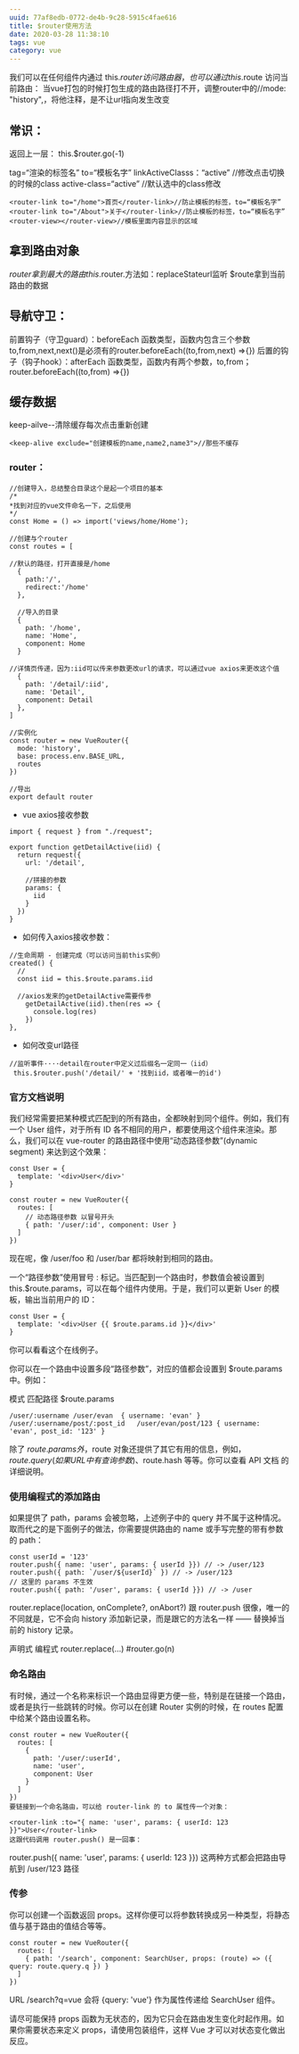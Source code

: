 ```yaml
---
uuid: 77af8edb-0772-de4b-9c28-5915c4fae616
title: $router使用方法
date: 2020-03-28 11:38:10
tags: vue
category: vue
---
```

我们可以在任何组件内通过 this.$router 访问路由器，也可以通过 this.$route 访问当前路由：
当vue打包的时候打包生成的路由路径打不开，调整router中的//mode: "history",，将他注释，是不让url指向发生改变
##  常识：
返回上一层：
this.$router.go(-1)

tag=“渲染的标签名”
to=“模板名字”
linkActiveClasss：“active”    //修改点击切换的时候的class
active-class=“active”   //默认选中的class修改
```
<router-link to="/home">首页</router-link>//防止模板的标签，to=“模板名字”
<router-link to="/About">关于</router-link>//防止模板的标签，to=“模板名字”
<router-view></router-view>//模板里面内容显示的区域
```

##  拿到路由对象
$router拿到最大的路由
this.$router.方法如：replaceStateurl监听
$route拿到当前路由的数据

##  导航守卫：
前置钩子（守卫guard）：beforeEach
	函数类型，函数内包含三个参数to,from,next,next()是必须有的router.beforeEach((to,from,next) =>{})
后置的钩子（钩子hook）：afterEach
	函数类型，函数内有两个参数，to,from；router.beforeEach((to,from) =>{})

##  缓存数据
keep-ailve--清除缓存每次点击重新创建
```
<keep-alive exclude="创建模板的name,name2,name3">//那些不缓存
```

### router：

```
//创建导入，总结整合目录这个是起一个项目的基本
/*
*找到对应的vue文件命名一下，之后使用
*/
const Home = () => import('views/home/Home');

//创建与个router
const routes = [

//默认的路径，打开直接是/home
  {
    path:'/',
    redirect:'/home'
  },

  //导入的目录
  {
    path: '/home',
    name: 'Home',
    component: Home
  }

//详情页传递，因为:iid可以传来参数更改url的请求，可以通过vue axios来更改这个值
  {
    path: '/detail/:iid',
    name: 'Detail',
    component: Detail
  },
]

//实例化
const router = new VueRouter({
  mode: 'history',
  base: process.env.BASE_URL,
  routes
})

//导出
export default router

```

* vue axios接收参数

```
import { request } from "./request";

export function getDetailActive(iid) {
  return request({
    url: '/detail',

    //拼接的参数
    params: {
      iid
    }
  })
}

```

* 如何传入axios接收参数：

```
//生命周期 - 创建完成（可以访问当前this实例）
created() {
  //
  const iid = this.$route.params.iid

  //axios发来的getDetailActive需要传参
    getDetailActive(iid).then(res => {
      console.log(res)
    })
},
```

* 如何改变url路径

```
//监听事件····detail在router中定义过后缀名一定同一（iid）
 this.$router.push('/detail/' + '找到iid，或者唯一的id')
```


### 官方文档说明
我们经常需要把某种模式匹配到的所有路由，全都映射到同个组件。例如，我们有一个 User 组件，对于所有 ID 各不相同的用户，都要使用这个组件来渲染。那么，我们可以在 vue-router 的路由路径中使用“动态路径参数”(dynamic segment) 来达到这个效果：

```
const User = {
  template: '<div>User</div>'
}

const router = new VueRouter({
  routes: [
    // 动态路径参数 以冒号开头
    { path: '/user/:id', component: User }
  ]
})
```
现在呢，像 /user/foo 和 /user/bar 都将映射到相同的路由。

一个“路径参数”使用冒号 : 标记。当匹配到一个路由时，参数值会被设置到 this.$route.params，可以在每个组件内使用。于是，我们可以更新 User 的模板，输出当前用户的 ID：
```
const User = {
  template: '<div>User {{ $route.params.id }}</div>'
}
```
你可以看看这个在线例子。

你可以在一个路由中设置多段“路径参数”，对应的值都会设置到 $route.params 中。例如：

模式	匹配路径	$route.params
```
/user/:username	/user/evan	{ username: 'evan' }
/user/:username/post/:post_id	/user/evan/post/123	{ username: 'evan', post_id: '123' }
```
除了 $route.params 外，$route 对象还提供了其它有用的信息，例如，$route.query (如果 URL 中有查询参数)、$route.hash 等等。你可以查看 API 文档 的详细说明。


### 使用编程式的添加路由
如果提供了 path，params 会被忽略，上述例子中的 query 并不属于这种情况。取而代之的是下面例子的做法，你需要提供路由的 name 或手写完整的带有参数的 path：
```
const userId = '123'
router.push({ name: 'user', params: { userId }}) // -> /user/123
router.push({ path: `/user/${userId}` }) // -> /user/123
// 这里的 params 不生效
router.push({ path: '/user', params: { userId }}) // -> /user
```

router.replace(location, onComplete?, onAbort?)
跟 router.push 很像，唯一的不同就是，它不会向 history 添加新记录，而是跟它的方法名一样 —— 替换掉当前的 history 记录。

声明式	编程式
<router-link :to="..." replace>	router.replace(...)
#router.go(n)

### 命名路由
有时候，通过一个名称来标识一个路由显得更方便一些，特别是在链接一个路由，或者是执行一些跳转的时候。你可以在创建 Router 实例的时候，在 routes 配置中给某个路由设置名称。
```
const router = new VueRouter({
  routes: [
    {
      path: '/user/:userId',
      name: 'user',
      component: User
    }
  ]
})
要链接到一个命名路由，可以给 router-link 的 to 属性传一个对象：

<router-link :to="{ name: 'user', params: { userId: 123 }}">User</router-link>
这跟代码调用 router.push() 是一回事：
```
router.push({ name: 'user', params: { userId: 123 }})
这两种方式都会把路由导航到 /user/123 路径

### 传参
你可以创建一个函数返回 props。这样你便可以将参数转换成另一种类型，将静态值与基于路由的值结合等等。
```
const router = new VueRouter({
  routes: [
    { path: '/search', component: SearchUser, props: (route) => ({ query: route.query.q }) }
  ]
})
```
URL /search?q=vue 会将 {query: 'vue'} 作为属性传递给 SearchUser 组件。

请尽可能保持 props 函数为无状态的，因为它只会在路由发生变化时起作用。如果你需要状态来定义 props，请使用包装组件，这样 Vue 才可以对状态变化做出反应。
